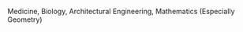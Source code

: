 
Medicine, Biology, Architectural Engineering, Mathematics (Especially Geometry)

<!---
Yunjia1999/Yunjia1999 is a ✨ special ✨ repository because its `README.md` (this file) appears on your GitHub profile.
You can click the Preview link to take a look at your changes.
--->
